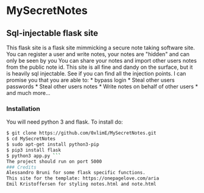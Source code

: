 # MySecretNotes
## Sql-injectable flask site
This flask site is a flask site mimmicking a secure note taking software site. You can register a user and write 
notes, your notes are "hidden" and can only be seen by you You can share your notes and import other users notes 
from the public note id. This site is all fine and dandy on the surface, but it is heavily sql injectable. See 
if you can find all the injection points. I can promise you that you are able to: * bypass login * Steal other 
users passwords * Steal other users notes * Write notes on behalf of other users * and much more...
### Installation
You will need python 3 and flask. To install do: 
```sh 
$ git clone https://github.com/0xlimE/MySecretNotes.git 
$ cd MySecretNotes 
$ sudo apt-get install python3-pip 
$ pip3 install flask
$ python3 app.py ``` 
The project should run on port 5000 
### Credits
Alessandro Bruni for some flask specific functions.
This site for the template: https://onepagelove.com/aria
Emil Kristoffersen for styling notes.html and note.html

